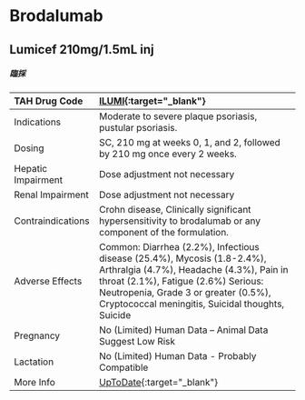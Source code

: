 # Brodalumab

## Lumicef 210mg/1.5mL inj

##### 臨採

| TAH Drug Code      | [ILUMI](https://www.tahsda.org.tw/drugs/hissearch.php?drug_code=ILUMI){:target="_blank"}                                                                                                                                                                |
|:-------------------|:--------------------------------------------------------------------------------------------------------------------------------------------------------------------------------------------------------------------------------------------------------|
| Indications        | Moderate to severe plaque psoriasis, pustular psoriasis.                                                                                                                                                                                                |
| Dosing             | SC, 210 mg at weeks 0, 1, and 2, followed by 210 mg once every 2 weeks.                                                                                                                                                                                 |
| Hepatic Impairment | Dose adjustment not necessary                                                                                                                                                                                                                           |
| Renal Impairment   | Dose adjustment not necessary                                                                                                                                                                                                                           |
| Contraindications  | Crohn disease, Clinically significant hypersensitivity to brodalumab or any component of the formulation.                                                                                                                                               |
| Adverse Effects    | Common: Diarrhea (2.2%), Infectious disease (25.4%), Mycosis (1.8-2.4%), Arthralgia (4.7%), Headache (4.3%), Pain in throat (2.1%), Fatigue (2.6%) Serious: Neutropenia, Grade 3 or greater (0.5%), Cryptococcal meningitis, Suicidal thoughts, Suicide |
| Pregnancy          | No (Limited) Human Data – Animal Data Suggest Low Risk                                                                                                                                                                                                  |
| Lactation          | No (Limited) Human Data - Probably Compatible                                                                                                                                                                                                           |
| More Info          | [UpToDate](https://www.uptodate.com/contents/brodalumab-drug-information){:target="_blank"}                                                                                                                                                             |

